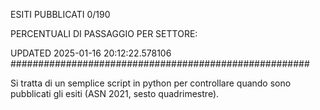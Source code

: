 ESITI PUBBLICATI 0/190 

PERCENTUALI DI PASSAGGIO PER SETTORE:

UPDATED 2025-01-16 20:12:22.578106
###################################################### 

Si tratta di un semplice script in python per controllare quando sono pubblicati gli esiti (ASN 2021, sesto quadrimestre).

